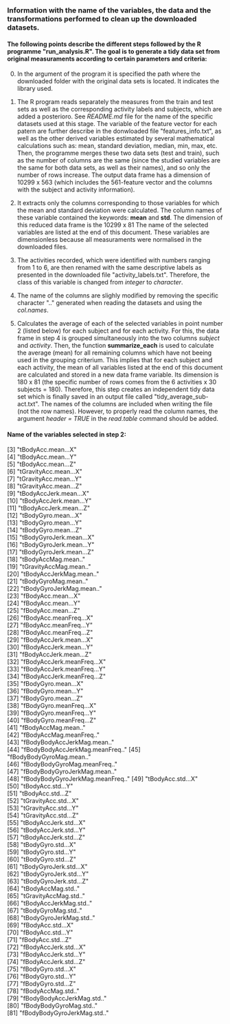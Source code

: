 ### Information with the name of the variables, the data and the transformations performed to clean up the downloaded datasets. 

#### The following points describe the different steps followed by the R programme "run_analysis.R". The goal is to generate a tidy data set from original measuraments according to certain parameters and criteria:

0. In the argument of the program it is specified the path where the downloaded folder with the original data sets is located. It indicates the library used.

1. The R program reads separately the measures from the train and test sets as well as the corresponding activity labels and subjects, which are added a posterioro. See *README.md* file for the name of the specific datasets used at this stage. 
The variable of the feature vector for each patern are further describe in the donwloaded file "features_info.txt", as well as the other derived variables estimated by several mathematical calculations such as: mean, standard deviation, median, min, max, etc. 
Then, the programme merges these two data sets (test and train), such as the number of columns are the same (since the studied variables are the same for both data sets, as well as their names), and so only the number of rows increase. The output data frame has a dimension of 10299 x 563 (which includes the 561-feature vector and the columns with the subject and activity information). 

2. It extracts only the columns corresponding to those variables for which the mean and standard deviation were calculated. The column names of these variable contained the keywords: **mean** and **std**. The dimension of this reduced data frame is the 10299 x 81
The name of the selected variables are listed at the end of this document. These variables are dimensionless because all measuraments were normalised in the downloaded files. 

3. The activities recorded, which were identified with numbers ranging from 1 to 6, are then renamed with the same descriptive labels as presented in the downloaded file "activity_labels.txt". Therefore, the class of this variable is changed from *integer* to *character*. 

4. The name of the columns are slighly modified by removing the specific character ".." generated when reading the datasets and using the *col.names*. 

5. Calculates the average of each of the selected variables in point number 2 (listed below) for each subject and for each activity. For this, the data frame in step 4 is grouped simultaneously into the two columns *subject* and *activity*. Then, the function **summarize_each** is used to calculate the average (mean) for all remaining columns which have not beeing used in the grouping criterium. This implies that for each subject and each activity, the mean of all variables listed at the end of this document are calculated and stored in a new data frame variable. Its dimension is 180 x 81 (the specific number of rows comes from the 6 activities x 30 subjects = 180). Therefore, this step creates an independent tidy data set which is finally saved in an output file called "tidy_average_sub-act.txt". The names of the columns are included when writing the file (not the row names). However, to properly read the column names, the argument *header = TRUE* in the *read.table* command should be added.  



#### Name of the variables selected in step 2:
[3] "tBodyAcc.mean...X"              
[4] "tBodyAcc.mean...Y"              
[5] "tBodyAcc.mean...Z"              
[6] "tGravityAcc.mean...X"           
[7] "tGravityAcc.mean...Y"           
[8] "tGravityAcc.mean...Z"           
[9] "tBodyAccJerk.mean...X"          
[10] "tBodyAccJerk.mean...Y"          
[11] "tBodyAccJerk.mean...Z"          
[12] "tBodyGyro.mean...X"             
[13] "tBodyGyro.mean...Y"             
[14] "tBodyGyro.mean...Z"             
[15] "tBodyGyroJerk.mean...X"         
[16] "tBodyGyroJerk.mean...Y"         
[17] "tBodyGyroJerk.mean...Z"         
[18] "tBodyAccMag.mean.."             
[19] "tGravityAccMag.mean.."          
[20] "tBodyAccJerkMag.mean.."         
[21] "tBodyGyroMag.mean.."            
[22] "tBodyGyroJerkMag.mean.."        
[23] "fBodyAcc.mean...X"              
[24] "fBodyAcc.mean...Y"              
[25] "fBodyAcc.mean...Z"              
[26] "fBodyAcc.meanFreq...X"          
[27] "fBodyAcc.meanFreq...Y"          
[28] "fBodyAcc.meanFreq...Z"          
[29] "fBodyAccJerk.mean...X"          
[30] "fBodyAccJerk.mean...Y"          
[31] "fBodyAccJerk.mean...Z"          
[32] "fBodyAccJerk.meanFreq...X"      
[33] "fBodyAccJerk.meanFreq...Y"      
[34] "fBodyAccJerk.meanFreq...Z"      
[35] "fBodyGyro.mean...X"             
[36] "fBodyGyro.mean...Y"             
[37] "fBodyGyro.mean...Z"             
[38] "fBodyGyro.meanFreq...X"         
[39] "fBodyGyro.meanFreq...Y"         
[40] "fBodyGyro.meanFreq...Z"         
[41] "fBodyAccMag.mean.."             
[42] "fBodyAccMag.meanFreq.."         
[43] "fBodyBodyAccJerkMag.mean.."     
[44] "fBodyBodyAccJerkMag.meanFreq.." 
[45] "fBodyBodyGyroMag.mean.."        
[46] "fBodyBodyGyroMag.meanFreq.."    
[47] "fBodyBodyGyroJerkMag.mean.."    
[48] "fBodyBodyGyroJerkMag.meanFreq.."
[49] "tBodyAcc.std...X"               
[50] "tBodyAcc.std...Y"               
[51] "tBodyAcc.std...Z"               
[52] "tGravityAcc.std...X"            
[53] "tGravityAcc.std...Y"            
[54] "tGravityAcc.std...Z"            
[55] "tBodyAccJerk.std...X"           
[56] "tBodyAccJerk.std...Y"           
[57] "tBodyAccJerk.std...Z"           
[58] "tBodyGyro.std...X"              
[59] "tBodyGyro.std...Y"              
[60] "tBodyGyro.std...Z"              
[61] "tBodyGyroJerk.std...X"          
[62] "tBodyGyroJerk.std...Y"          
[63] "tBodyGyroJerk.std...Z"          
[64] "tBodyAccMag.std.."              
[65] "tGravityAccMag.std.."           
[66] "tBodyAccJerkMag.std.."          
[67] "tBodyGyroMag.std.."             
[68] "tBodyGyroJerkMag.std.."         
[69] "fBodyAcc.std...X"               
[70] "fBodyAcc.std...Y"               
[71] "fBodyAcc.std...Z"               
[72] "fBodyAccJerk.std...X"           
[73] "fBodyAccJerk.std...Y"           
[74] "fBodyAccJerk.std...Z"           
[75] "fBodyGyro.std...X"              
[76] "fBodyGyro.std...Y"              
[77] "fBodyGyro.std...Z"              
[78] "fBodyAccMag.std.."              
[79] "fBodyBodyAccJerkMag.std.."      
[80] "fBodyBodyGyroMag.std.."         
[81] "fBodyBodyGyroJerkMag.std.." 
